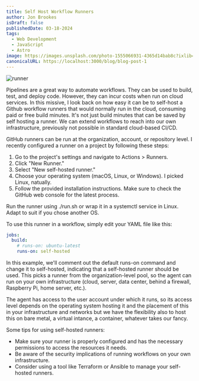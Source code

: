 ```yaml
---
title: Self Host Workflow Runners
author: Jon Brookes
isDraft: false
publishedDate: 03-18-2024
tags:
  - Web Development
  - JavaScript
  - Astro
image: https://images.unsplash.com/photo-1555066931-4365d14bab8c?ixlib=rb-4.0.3&ixid=MnwxMjA3fDB8MHxwaG90by1wYWdlfHx8fGVufDB8fHx8&auto=format&fit=crop&w=1470&q=80
canonicalURL: https://localhost:3000/blog/blog-post-1
---
```


![runner](/images/runner01.webp)

Pipelines are a great way to automate workflows. They can be used to build, test, and deploy code. However, they can incur costs when run on cloud services. In this missive, I look back on how easy it can be to  self-host a Github workflow runners that would normally run in the cloud, consuming paid or free build minutes. It's not just build minutes that can be saved by self hosting a runner. We can extend workflows to reach into our own infrastructure, previously not possible in standard cloud-based CI/CD.

GitHub runners can be run at the organization, account, or repository level. I recently configured a runner on a project by following these steps:

1. Go to the project's settings and navigate to Actions > Runners.
1. Click "New Runner."
1. Select "New self-hosted runner."
1. Choose your operating system (macOS, Linux, or Windows). I picked Linux, natually.
1. Follow the provided installation instructions. Make sure to check the GitHub web console for the latest process.

Run the runner using ./run.sh or wrap it in a systemctl service in Linux. Adapt to suit if you chose another OS.

To use this runner in a workflow, simply edit your YAML file like this:



```yaml
jobs:
  build:
    # runs-on: ubuntu-latest
    runs-on: self-hosted
```
In this example, we'll comment out the default runs-on command and change it to self-hosted, indicating that a self-hosted runner should be used. This picks a runner from the organization-level pool, so the agent can run on your own infrastructure (cloud, server, data center, behind a firewall, Raspberry Pi, home server, etc.).

The agent has access to the user account under which it runs, so its access level depends on the operating system hosting it and the placement of this in your infrastructure and networks but we have the flexibility also to host this on bare metal, a virtual intance, a container, whatever takes our fancy.

Some tips for using self-hosted runners:

* Make sure your runner is properly configured and has the necessary permissions to access the resources it needs.
* Be aware of the security implications of running workflows on your own infrastructure.
* Consider using a tool like Terraform or Ansible to manage your self-hosted runners.




